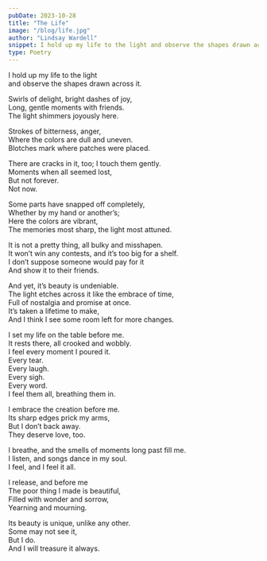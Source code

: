 ```yaml
---
pubDate: 2023-10-28
title: "The Life"
image: "/blog/life.jpg"
author: "Lindsay Wardell"
snippet: I hold up my life to the light and observe the shapes drawn across it.
type: Poetry
---
```

I hold up my life to the light<br />
and observe the shapes drawn across it.

Swirls of delight, bright dashes of joy,<br />
Long, gentle moments with friends.<br />
The light shimmers joyously here.

Strokes of bitterness, anger,<br />
Where the colors are dull and uneven.<br />
Blotches mark where patches were placed.

There are cracks in it, too; I touch them gently.<br />
Moments when all seemed lost,<br />
But not forever.<br />
Not now.

Some parts have snapped off completely,<br />
Whether by my hand or another’s;<br />
Here the colors are vibrant,<br />
The memories most sharp, the light most attuned.

It is not a pretty thing, all bulky and misshapen.<br />
It won’t win any contests, and it’s too big for a shelf.<br />
I don’t suppose someone would pay for it<br />
And show it to their friends.

And yet, it’s beauty is undeniable.<br />
The light etches across it like the embrace of time,<br />
Full of nostalgia and promise at once.<br />
It’s taken a lifetime to make,<br />
And I think I see some room left for more changes.

I set my life on the table before me.<br />
It rests there, all crooked and wobbly.<br />
I feel every moment I poured it.<br />
Every tear.<br />
Every laugh.<br />
Every sigh.<br />
Every word.<br />
I feel them all, breathing them in.

I embrace the creation before me.<br />
Its sharp edges prick my arms,<br />
But I don’t back away.<br />
They deserve love, too.

I breathe, and the smells of moments long past fill me.<br />
I listen, and songs dance in my soul.<br />
I feel, and I feel it all.

I release, and before me <br />
The poor thing I made is beautiful, <br />
Filled with wonder and sorrow,<br />
Yearning and mourning.

Its beauty is unique, unlike any other.<br />
Some may not see it,<br />
But I do.<br />
And I will treasure it always.